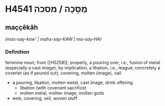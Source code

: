 # H4541 מַסֵּכָה / מסכה

## maççêkâh

_(mas-say-kaw' | mahs-say-KAW | ma-say-HA)_

### Definition

feminine noun; from [[H5258]]; properly, a pouring over, i.e., fusion of metal (especially a cast image); by implication, a libation, i.e., league; concretely a coverlet (as if poured out); covering, molten (image), vail.

- a pouring, libation, molten metal, cast image, drink offering
    - libation (with covenant sacrifice)
    - molten metal, molten image, molten gods
- web, covering, veil, woven stuff
